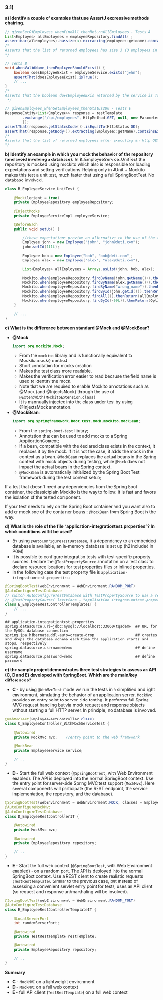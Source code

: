 ### 3.1)

**a) Identify a couple of examples that use AssertJ expressive methods chaining.**

```java
// givenSetOfEmployees_whenFindAll_thenReturnAllEmployees - Tests A
List<Employee> allEmployees = employeeRepository.findAll();
assertThat(allEmployees).hasSize(3).extracting(Employee::getName).containsOnly(alex.getName(), ron.getName(), bob.getName());
/*
Asserts that the list of returned employees has size 3 (3 employees in the list). Then extracts the names of each employee in the list and checks if their names are the same as the expected employees names.
*/

// Tests B
void whenValidName_thenEmployeeShouldExist() {
    boolean doesEmployeeExist = employeeService.exists("john");
    assertThat(doesEmployeeExist).isTrue();
    // ...
}
/*
Asserts that the boolean doesEmployeeExis returned by the service is True
 */

// givenEmployees_whenGetEmployees_thenStatus200 - Tests E
ResponseEntity<List<Employee>> response = restTemplate
        .exchange("/api/employees", HttpMethod.GET, null, new ParameterizedTypeReference<List<Employee>>() {
        });
assertThat(response.getStatusCode()).isEqualTo(HttpStatus.OK);
assertThat(response.getBody()).extracting(Employee::getName).containsExactly("bob", "alex");
/*
Asserts that the list of returned employees after executing an http GET method checks if the response has a status code of OK and gets the body of the response (List<Employee>), extracts the name of each element and confirms that those are exactly bob and alex.
*/
```
**b) Identify an example in which you mock the behavior of the repository (and avoid involving a database).** In B_EmployeeService_UnitTest the repository is mocked using mockito which also is responsible for loading expectations and setting verifications. Relying only in JUnit + Mockito makes this test a unit test, much faster that using a full SpringBootTest. No database involved.
```java
class B_EmployeeService_UnitTest {

    @Mock(lenient = true)
    private EmployeeRepository employeeRepository;

    @InjectMocks
    private EmployeeServiceImpl employeeService;

    @BeforeEach
    public void setUp() {

        //these expectations provide an alternative to the use of the repository
        Employee john = new Employee("john", "john@deti.com");
        john.setId(111L);

        Employee bob = new Employee("bob", "bob@deti.com");
        Employee alex = new Employee("alex", "alex@deti.com");

        List<Employee> allEmployees = Arrays.asList(john, bob, alex);

        Mockito.when(employeeRepository.findByName(john.getName())).thenReturn(john);
        Mockito.when(employeeRepository.findByName(alex.getName())).thenReturn(alex);
        Mockito.when(employeeRepository.findByName("wrong_name")).thenReturn(null);
        Mockito.when(employeeRepository.findById(john.getId())).thenReturn(Optional.of(john));
        Mockito.when(employeeRepository.findAll()).thenReturn(allEmployees);
        Mockito.when(employeeRepository.findById(-99L)).thenReturn(Optional.empty());
    }

    // ...
}
```


**c) What is the difference between standard @Mock and @MockBean?**  
- **@Mock**
  ```java
  import org.mockito.Mock;
  ```
  - From the ``mockito`` library and is functionally equivalent to Mockito.mock() method
  - Short annotation for mocks creation
  - Makes the test class more readable.
  - Makes the verification error easier to read because the field name is used to identify the mock.
  - Note that we are required to enable Mockito annotations such as @Mock (and @InjectsMock) through the use of ``@ExtendWith(MockitoExtension.class)``
  - It is mannually injected into the class under test by using @InjectsMock annotation.
- **@MockBean**:
  ```java
  import org.springframework.boot.test.mock.mockito.MockBean;
  ```
  - From the ``spring-boot-test`` library;
  - Annotation that can be used to add mocks to a Spring ApplicationContext;
  - If a bean, compatible with the declared class exists in the context, it replaces it by the mock. If it is not the case, it adds the mock in the context as a bean. ``@MockBean`` replaces the actual beans in the Spring context with mock objects during testing, while ``@Mock`` does not impact the actual beans in the Spring context.
  - ``@MockBean`` is automatically initialized by the Spring Boot Test framework during the test context setup;

If a test that doesn't need any dependencies from the Spring Boot container, the classic/plain Mockito is the way to follow: it is fast and favors the isolation of the tested component.

If your test needs to rely on the Spring Boot container and you want also to add or mock one of the container beans : ``@MockBean`` from Spring Boot is the way.

**d) What is the role of the file “application-integrationtest.properties”? In which conditions will it be used?**
- By using ``@AutoConfigureTestDatabase``, if a dependency to an embedded database is available, an in-memory database is set up (h2 included in POM)
- It is possible to configure integration tests with test-specific property sources. Declare the ``@TestPropertySource`` annotation on a test class to declare resource locations for test properties files or inlined properties.
- In the following case the test property file is ``application-integrationtest.properties``:
```java
@SpringBootTest(webEnvironment = WebEnvironment.RANDOM_PORT)
@AutoConfigureTestDatabase
// switch AutoConfigureTestDatabase with TestPropertySource to use a real database
// @TestPropertySource( locations = "application-integrationtest.properties")
class E_EmployeeRestControllerTemplateIT {
    // ...
}
```
```
## application-integrationtest.properties
spring.datasource.url=jdbc:mysql://localhost:33060/tqsdemo  ## URL for the MySQL database connection
spring.jpa.hibernate.ddl-auto=create-drop                   ## creates and drops the database schema each time the application starts and stops, respectively
spring.datasource.username=demo                             ## define username
spring.datasource.password=demo                             ## define password
```

**e) the sample project demonstrates three test strategies to assess an API (C, D and E) developed with SpringBoot. Which are the main/key differences?**
- **C** - by using ``@WebMvcTest`` mode we run the tests in a simplified and light environment, simulating the behavior of an application server. ``MockMvc`` provides an entry point to server-side testing. It performs full Spring MVC request handling but via mock request and response objects without starting a full HTTP server. In principle, no database is involved.
```java
@WebMvcTest(EmployeeRestController.class)
class C_EmployeeController_WithMockServiceTest {

    @Autowired
    private MockMvc mvc;    //entry point to the web framework

    @MockBean
    private EmployeeService service;

    // ..
}
```
- **D** - Start the full web context (``@SpringBootTest``, with Web Environment enabled). The API is deployed into the normal SpringBoot context. Use the entry point for server-side Spring MVC test support (``MockMvc``). Here several components will participate (the REST endpoint, the service implementation, the repository, and the database).
```java
@SpringBootTest(webEnvironment = WebEnvironment.MOCK, classes = EmployeeMngrApplication.class)
@AutoConfigureMockMvc
@AutoConfigureTestDatabase
class D_EmployeeRestControllerIT {

    @Autowired
    private MockMvc mvc;

    @Autowired
    private EmployeeRepository repository;

    // ..
}
```
- **E** - Start the full web context (``@SpringBootTest``, with Web Environment enabled) - on a random port. The API is deployed into the normal SpringBoot context. Use a REST client to create realistic requests (``TestRestTemplate``). Similar to the previous case, but instead of assessing a convenient servlet entry point for tests, uses an API client (so request and response un/marshaling will be involved).
```java
@SpringBootTest(webEnvironment = WebEnvironment.RANDOM_PORT)
@AutoConfigureTestDatabase
class E_EmployeeRestControllerTemplateIT {

    @LocalServerPort
    int randomServerPort;

    @Autowired
    private TestRestTemplate restTemplate;

    @Autowired
    private EmployeeRepository repository;

    // ..
}
```
**Summary**
- **C** - ``MockMVC`` on a lightweight environment
- **D** - ``MockMVC`` on a full web context
- **E** - full API client (``TestRestTemplate``) on a full web context